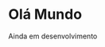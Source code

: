<!DOCTYPE html>
<html lang="en">
<head>
    <meta charset="UTF-8">
    <meta name="viewport" content="width=device-width, initial-scale=1.0">
    <title>Perfil</title>
</head>
<body>
    <h1>Olá Mundo</h1>
    <p>Ainda em desenvolvimento</p>
</body>
</html>
